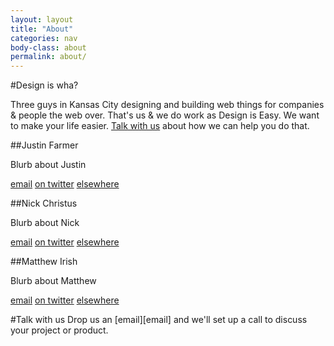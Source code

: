 ```yaml
---
layout: layout
title: "About"
categories: nav
body-class: about
permalink: about/
---
```


#Design is wha?

Three guys in Kansas City designing and building web things for companies & people the web over. That's us & we do work as Design is Easy. We want to make your life easier. <a href="#contact">Talk with us</a> about how we can help you do that.

##Justin Farmer 

Blurb about Justin

<span class="email">[email][j-email]</span>
<span class="twitter">[on twitter][j-twitter]</span>
<span class="site">[elsewhere][j-site]</span>

##Nick Christus 

Blurb about Nick

<span class="email">[email][n-email]</span>
<span class="twitter">[on twitter][n-twitter]</span>
<span class="site">[elsewhere][n-site]</span>

##Matthew Irish 

Blurb about Matthew

<span class="email">[email][m-email]</span>
<span class="twitter">[on twitter][m-twitter]</span>
<span class="site">[elsewhere][m-site]</span>


<a name="contact" id="contact" />
#Talk with us
Drop us an [email][email] and we'll set up a call to discuss your
project or product.


[email]: mailto:contact@designiseasy.com
[j-email]: mailto:justin@designiseasy.com
[n-email]: mailto:nick@designiseasy.com
[m-email]: mailto:matthew@designiseasy.com

[j-twitter]: http://twitter.com/justinfarmer
[n-twitter]: http://twitter.com/nchristus
[m-twitter]: http://twitter.com/meirish

[j-site]: http://krop.com/justinfarmer
[n-site]: http://countrycore.com
[m-site]: http://meirish.com
